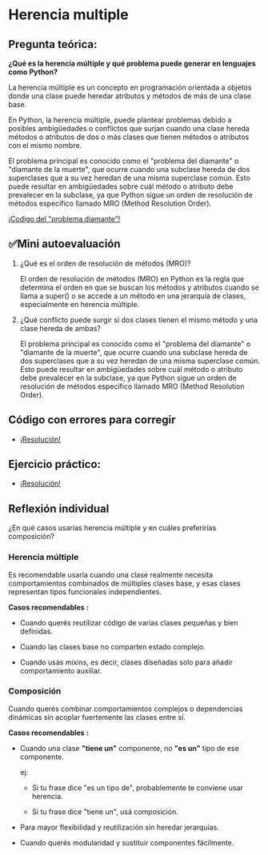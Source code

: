 # Herencia multiple
## Pregunta teórica:

**¿Qué es la herencia múltiple y qué problema puede generar en lenguajes como Python?**

La herencia múltiple es un concepto en programación orientada a objetos donde una clase puede heredar atributos y métodos de más de una clase base.

En Python, la herencia múltiple, puede plantear problemas debido a posibles ambigüedades o conflictos que surjan cuando una clase hereda métodos o atributos de dos o más clases que tienen métodos o atributos con el mismo nombre.

El problema principal es conocido como el "problema del diamante" o "diamante de la muerte", que ocurre cuando una subclase hereda de dos superclases que a su vez heredan de una misma superclase común. Esto puede resultar en ambigüedades sobre cuál método o atributo debe prevalecer en la subclase, ya que Python sigue un orden de resolución de métodos específico llamado MRO (Method Resolution Order).

[¡Codigo del "problema diamante"!](./codificacion/ej_prob_diamante.py)

## ✅Mini autoevaluación
1. ¿Qué es el orden de resolución de métodos (MRO)?

    El orden de resolución de métodos (MRO) en Python es la regla que determina el orden en que se buscan los métodos y atributos cuando se llama a super() o se accede a un método en una jerarquía de clases, especialmente en herencia múltiple.

2. ¿Qué conflicto puede surgir si dos clases tienen el mismo método y una clase hereda
de ambas?

    El problema principal es conocido como el "problema del diamante" o "diamante de la muerte", que ocurre cuando una subclase hereda de dos superclases que a su vez heredan de una misma superclase común. Esto puede resultar en ambigüedades sobre cuál método o atributo debe prevalecer en la subclase, ya que Python sigue un orden de resolución de métodos específico llamado MRO (Method Resolution Order).

## **Código con errores para corregir**

- [¡Resolución!](./codificacion/codigo_para_corregir.py)

## **Ejercicio práctico:**

- [¡Resolución!](./codificacion/ejercicio_practico.py)

## Reflexión individual

¿En qué casos usarías herencia múltiple y en cuáles preferirías composición?

### Herencia múltiple

Es recomendable usarla cuando una clase realmente necesita comportamientos combinados de múltiples clases base, y esas clases representan tipos funcionales independientes.

**Casos recomendables :**

- Cuando querés reutilizar código de varias clases pequeñas y bien definidas.

- Cuando las clases base no comparten estado complejo.

- Cuando usás mixins, es decir, clases diseñadas solo para añadir comportamiento auxiliar.

### Composición

Cuando querés combinar comportamientos complejos o dependencias dinámicas sin acoplar fuertemente las clases entre sí.

**Casos recomendables :**

- Cuando una clase **"tiene un"** componente, no **"es un"** tipo de ese componente.

    ej:
    
    - Si tu frase dice "es un tipo de", probablemente te conviene usar herencia.

    - Si tu frase dice "tiene un", usá composición.

- Para mayor flexibilidad y reutilización sin heredar jerarquías.

- Cuando querés modularidad y sustituir componentes fácilmente.


